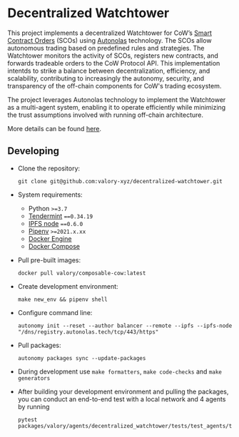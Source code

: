 # Decentralized Watchtower

This project implements a decentralized Watchtower for CoW’s [Smart Contract Orders](https://blog.cow.fi/tutorial-creating-smart-orders-on-cow-protocol-683a5f9f4763?gi=892db4501ab6) (SCOs) using [Autonolas](https://olas.network/) technology. The SCOs allow autonomous trading based on predefined rules and strategies. The Watchtower monitors the activity of SCOs, registers new contracts, and forwards tradeable orders to the CoW Protocol API. 
This implementation intentds to strike a balance between decentralization, efficiency, and scalability, contributing to increasingly the autonomy, security, and transparency of the off-chain components for CoW's trading ecosystem.

The project leverages Autonolas technology to implement the Watchtower as a multi-agent system, enabling it to operate efficiently while minimizing the trust assumptions involved with running off-chain architecture. 

More details can be found [here](https://forum.cow.fi/t/grant-application-decentralizing-cow-s-watchtower/1681).

## Developing

- Clone the repository:

      git clone git@github.com:valory-xyz/decentralized-watchtower.git

- System requirements:

    - Python `>=3.7`
    - [Tendermint](https://docs.tendermint.com/v0.34/introduction/install.html) `==0.34.19`
    - [IPFS node](https://docs.ipfs.io/install/command-line/#official-distributions) `==0.6.0`
    - [Pipenv](https://pipenv.pypa.io/en/latest/installation/) `>=2021.x.xx`
    - [Docker Engine](https://docs.docker.com/engine/install/)
    - [Docker Compose](https://docs.docker.com/compose/install/)

- Pull pre-built images:

      docker pull valory/composable-cow:latest

- Create development environment:

      make new_env && pipenv shell

- Configure command line:

      autonomy init --reset --author balancer --remote --ipfs --ipfs-node "/dns/registry.autonolas.tech/tcp/443/https"

- Pull packages:

      autonomy packages sync --update-packages

- During development use `make formatters`, `make code-checks` and `make generators`

- After building your development environment and pulling the packages, you can conduct an end-to-end test with a local network and 4 agents by running
      
      pytest packages/valory/agents/decentralized_watchtower/tests/test_agents/test_decentralized_watchtower.py::TestWatchtowerFourAgents
